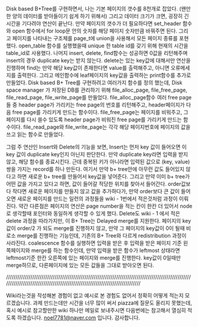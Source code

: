 Disk based B+Tree를 구현하면서, 나는 기본 페이지의 갯수를 8천개로 잡았다. (왠만한 양의 데이터를 받아들이기 쉽게 하기 위해서)
그리고 데이터 크기가 크면, 굉장히 긴 시간을 기다려야 연산이 끝난다.
만약 페이지의 갯수가 더 필요하다면 set_header  함수와 open 함수에서 for loop문 안의 숫자를 해당 페이지 숫자만큼 바꿔주면 된다.
그리고 페이지를 나타내는 구조체를 page_t에 union을 사용해서 모든 페이지 종류를 포현했다.
open_table 함수를 실행했을때 unique 한 table id를 갖기 위해 현재의 시간을 table_id로 사용했다.
나머지 insert, delete, find함수는 성공하면 0값을 리턴해주며 insert의 경우 duplicate key는 받지 않는다. delete는 있는 key값에 대해서만 연산을 진행하며 find는 만약 해당 key값이 존재한다면 value를 출력해주고, 아니면 오류메세지를 출력한다.
그리고 메인함수에 leaf페이지의 key값을 출력하는 print함수를 추가로 만들었다.
Disk based B+ Tree를 구현하려고 여러가지 함수를 정의 했는데,
Disk space manager 가  저장된 DB를 관리하기 위해 file_alloc_page, file_free_page, file_read_page, file_write_page를 만들었다.
file_alloc_page함수 여러 free page들 중 header page가 가리키는 free page의 번호를 리턴해주고, header페이지가 다음 free page를 가리키게 만드는 함수이다.
file_free_page는 페이지를 비워주고, 그 페이지를 다시 쓸수 있도록 header page가 비워진 free page를 가리키게 만드는 함수이다.
file_read_page와 file_write_page는 각각 해당 페이지번호에 페이지의 값을 쓰고 읽는 함수로 만들었다.

그럼 주 연산인 Insert와 Delete의 기능을 보면,
Insert는 먼저 key 값이 들어오면 이 key 값이 duplicate key인지 아닌지 판단한다. 만약 duplicate key라면 입력을 받지 않고, 해당 함수를 종료시킨다. 근데 중복된 키가 아니라면 입력된 값으로 (key, value)쌍을 가지는 record를 하나 만든다. 여기서 만약 b+ tree안에 아무런 값도 들어있지 않다고 하면 새로운 b+ tree를 만들어서 key값을 넣어준다. 그리고 만약 이미 b+ tree가 어떤 값을 가지고 있다고 하면, 값이 들어갈 적당한 위치를 찾아서 들어간다. order값보다 작다면 새로운 페이지를 만들지 않고 값을 추가하다가, 만약 order보다 큰 값이 들어오면 새로운 페이지를 만드는 일련의 과정들을 wiki - 1번에서 적은것처럼 과정이 이뤄진다. 약간 다른점은 페이지의 연산은 page number을 적는 칸이 한칸 더 있어서 node로 생각할때 포인터와 동일하게 생각할 수 있게 했다.
Delete도 wiki - 1 에서 적은 delete 과정을 따라가지만, 이 B+ Tree는 Delayed merge를 지원한다.
페이지의 key값이 order/2 가 되도 merge를 진행하지 않고, 만약 그 페이지의 key값이 0이 될때 비로소 merge를 진행하는 기능인데, 기존의 B+ Tree와 다르게 redistribution 과정이 사라진다. coalescence 함수를 실행하면  입력을 받은 후 입력을 받은 페이지 기준 왼쪽페이지와 merge를 하는 함수인데, 만약 입력을 받은 함수가 leftmost 상태라면 leftmost기준 한칸 오른쪽에 있는 페이지와 merge를 진행한다. key값이 0일때만 merge하므로, 다른페이지에 있는 모든 값들을 그대로 받아오면 된다.

///////////////////////////////////////////////////////////////////////////////////////////////////////////////////////////////////////////////////////////////////////////


Wiki라는것을 작성해본 경험이 없고 예시로 본 경험도 없어서 정확히 어떻게 적는지 모르겠습니다. 과제 만드는데만 시간을 너무 많이 써서 piazza에 질문도 올리지 못했는데, 혹시 예시로 참고할만한 wiki 하나만 메일로 보내주시면 다음번에는 참고해서 열심히 적도록 하겠습니다.
noel7781@naver.com 입니다. 감사합니다.